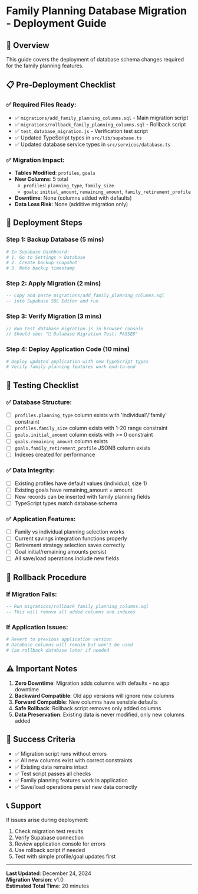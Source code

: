 # Family Planning Database Migration - Deployment Guide

## 🎯 Overview
This guide covers the deployment of database schema changes required for the family planning features.

## 📋 Pre-Deployment Checklist

### ✅ Required Files Ready:
- ✅ `migrations/add_family_planning_columns.sql` - Main migration script
- ✅ `migrations/rollback_family_planning_columns.sql` - Rollback script  
- ✅ `test_database_migration.js` - Verification test script
- ✅ Updated TypeScript types in `src/lib/supabase.ts`
- ✅ Updated database service types in `src/services/database.ts`

### ✅ Migration Impact:
- **Tables Modified**: `profiles`, `goals`
- **New Columns**: 5 total
  - `profiles`: `planning_type`, `family_size`
  - `goals`: `initial_amount`, `remaining_amount`, `family_retirement_profile`
- **Downtime**: None (columns added with defaults)
- **Data Loss Risk**: None (additive migration only)

## 🚀 Deployment Steps

### Step 1: Backup Database (5 mins)
```bash
# In Supabase Dashboard:
# 1. Go to Settings > Database
# 2. Create backup snapshot
# 3. Note backup timestamp
```

### Step 2: Apply Migration (2 mins)
```sql
-- Copy and paste migrations/add_family_planning_columns.sql
-- into Supabase SQL Editor and run
```

### Step 3: Verify Migration (3 mins)
```javascript
// Run test_database_migration.js in browser console
// Should see: "🎉 Database Migration Test: PASSED"
```

### Step 4: Deploy Application Code (10 mins)
```bash
# Deploy updated application with new TypeScript types
# Verify family planning features work end-to-end
```

## 🧪 Testing Checklist

### ✅ Database Structure:
- [ ] `profiles.planning_type` column exists with 'individual'/'family' constraint
- [ ] `profiles.family_size` column exists with 1-20 range constraint  
- [ ] `goals.initial_amount` column exists with >= 0 constraint
- [ ] `goals.remaining_amount` column exists
- [ ] `goals.family_retirement_profile` JSONB column exists
- [ ] Indexes created for performance

### ✅ Data Integrity:
- [ ] Existing profiles have default values (individual, size 1)
- [ ] Existing goals have remaining_amount = amount
- [ ] New records can be inserted with family planning fields
- [ ] TypeScript types match database schema

### ✅ Application Features:
- [ ] Family vs individual planning selection works
- [ ] Current savings integration functions properly  
- [ ] Retirement strategy selection saves correctly
- [ ] Goal initial/remaining amounts persist
- [ ] All save/load operations include new fields

## 🔄 Rollback Procedure

### If Migration Fails:
```sql
-- Run migrations/rollback_family_planning_columns.sql
-- This will remove all added columns and indexes
```

### If Application Issues:
```bash
# Revert to previous application version
# Database columns will remain but won't be used
# Can rollback database later if needed
```

## ⚠️ Important Notes

1. **Zero Downtime**: Migration adds columns with defaults - no app downtime
2. **Backward Compatible**: Old app versions will ignore new columns
3. **Forward Compatible**: New columns have sensible defaults
4. **Safe Rollback**: Rollback script removes only added columns
5. **Data Preservation**: Existing data is never modified, only new columns added

## 🎯 Success Criteria

- ✅ Migration script runs without errors
- ✅ All new columns exist with correct constraints
- ✅ Existing data remains intact
- ✅ Test script passes all checks
- ✅ Family planning features work in application
- ✅ Save/load operations persist new data correctly

## 📞 Support

If issues arise during deployment:
1. Check migration test results
2. Verify Supabase connection
3. Review application console for errors
4. Use rollback script if needed
5. Test with simple profile/goal updates first

---

**Last Updated**: December 24, 2024  
**Migration Version**: v1.0  
**Estimated Total Time**: 20 minutes 